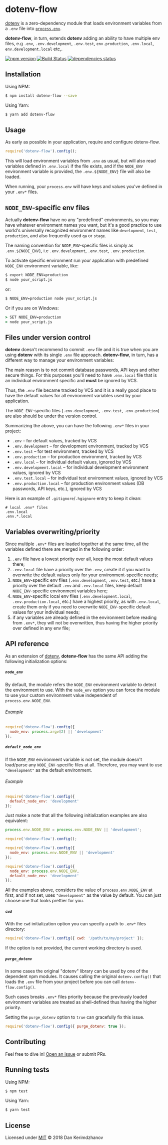 # dotenv-flow

[dotenv](https://github.com/motdotla/dotenv) is a zero-dependency module that loads environment variables
from a `.env` file into [`process.env`](https://nodejs.org/docs/latest/api/process.html#process_process_env).

**dotenv-flow**, in turn, extends **dotenv** adding an ability to have multiple env files, e.g `.env`,
`.env.development`, `.env.test`, `env.production`, `.env.local`, `env.development.local` etc,.

[![npm version](https://badge.fury.io/js/dotenv-flow.svg)](https://badge.fury.io/js/dotenv-flow)
[![Build Status](https://travis-ci.org/kerimdzhanov/dotenv-flow.svg?branch=master)](https://travis-ci.org/kerimdzhanov/dotenv-flow)
[![dependencies status](https://david-dm.org/kerimdzhanov/dotenv-flow/status.svg)](https://david-dm.org/kerimdzhanov/dotenv-flow)

## Installation

Using NPM:

```bash
$ npm install dotenv-flow --save
```

Using Yarn:

```bash
$ yarn add dotenv-flow
```


## Usage

As early as possible in your application, require and configure dotenv-flow.

```js
require('dotenv-flow').config();
```

This will load environment variables from `.env` as usual, but will also read variables defined in `.env.local` if the file exists,
and if the `NODE_ENV` environment variable is provided, the `.env.${NODE_ENV}` file will also be loaded.

When running, your `process.env` will have keys and values you've defined in your `.env*` files.


## `NODE_ENV`-specific env files

Actually **dotenv-flow** have no any "predefined" environments, so you may have whatever environment names you want,
but it's a good practice to use world's universally recognized environment names like `development`, `test`, `production`,
and also frequently used `qa` or `stage`.

The naming convention for `NODE_ENV`-specific files is simply as `.env.${NODE_ENV}`, i.e `.env.development`, `.env.test`, `.env.production`.

To activate specific environment run your application with predefined `NODE_ENV` environment variable, like:

```sh
$ export NODE_ENV=production
$ node your_script.js
```

or:

```sh
$ NODE_ENV=production node your_script.js
```

Or if you are on Windows:

```cmd
> SET NODE_ENV=production
> node your_script.js
```


## Files under version control

**dotenv** doesn't recommend to commit `.env` file and it is true when you are using **dotenv** with its single `.env` file approach.
**dotenv-flow**, in turn, has a different way to manage your environment variables:

The main reason is to not commit database passwords, API keys and other secure things.
For this purposes you'll need to have `.env.local` file that is an individual environment specific and **must** be ignored by VCS.

Thus, the `.env` file became tracked by VCS and it is a really good place to have the default values for all environment variables used by your application.

The `NODE_ENV`-specific files (`.env.development`, `.env.test`, `.env.production`) are also should be under the version control.

Summarizing the above, you can have the following `.env*` files in your project:

 * `.env` – for default values, tracked by VCS
 * `.env.development` – for development environment, tracked by VCS
 * `.env.test` – for test environment, tracked by VCS
 * `.env.production` – for production environment, tracked by VCS
 * `.env.local` – for individual default values, ignored by VCS
 * `.env.development.local` – for individual development environment values, ignored by VCS
 * `.env.test.local` – for individual test environment values, ignored by VCS
 * `.env.production.local` – for production environment values (DB passwords, API keys, etc.), ignored by VCS

Here is an example of `.gitignore`/`.hgignore` entry to keep it clean:

```
# local .env* files
.env.local
.env.*.local
```


## Variables overwriting/priority

Since multiple `.env*` files are loaded together at the same time, all the variables defined there are merged in the following order:

1) `.env` file have a lowest priority over all, keep the most default values there;
2) `.env.local` file have a priority over the `.env`, create it if you want to overwrite the default values only for your environment-specific needs;
3) `NODE_ENV`-specific env files (`.env.development`, `.env.test`, etc.) have a priority over the default `.env` and `.env.local` files, keep default `NODE_ENV`-specific environment variables here;
4) `NODE_ENV`-specific local env files (`.env.development.local`, `.env.production.local`, etc.) have a highest priority, as with `.env.local`, create them only if you need to overwrite `NODE_ENV`-specific default values for your individual needs;
5) if any variables are already defined in the environment before reading from `.env*`, they will not be overwritten, thus having the higher priority over defined in any env file;


## API reference

As an extension of [dotenv](https://github.com/motdotla/dotenv), **dotenv-flow** has the same API adding the following initialization options:

##### `node_env`

By default, the module refers the `NODE_ENV` environment variable to detect the environment to use.
With the `node_env` option you can force the module to use your custom environment value independent of `process.env.NODE_ENV`.

###### Example
```js
require('dotenv-flow').config({
  node_env: process.argv[2] || 'development'
});
```

##### `default_node_env`

If the `NODE_ENV` environment variable is not set, the module doesn't load/parse any `NODE_ENV`-specific files at all.
Therefore, you may want to use `"development"` as the default environment.

###### Example
```js
require('dotenv-flow').config({
  default_node_env: 'development'
});
```

Just make a note that all the following initialization examples are also equivalent:

```js
process.env.NODE_ENV = process.env.NODE_ENV || 'development';

require('dotenv-flow').config();
```

```js
require('dotenv-flow').config({
  node_env: process.env.NODE_ENV || 'development'
});
```

```js
require('dotenv-flow').config({
  node_env: process.env.NODE_ENV,
  default_node_env: 'development'
});
```

All the examples above, considers the value of `process.env.NODE_ENV` at first, and if not set, uses `"development"` as the value by default. You can just choose one that looks prettier for you.

##### `cwd`

With the `cwd` initialization option you can specify a path to `.env*` files directory:

```js
require('dotenv-flow').config({ cwd: '/path/to/my/project' });
```

If the option is not provided, the current working directory is used.

##### `purge_dotenv`

In some cases the original "dotenv" library can be used by one of the dependent
npm modules. It causes calling the original `dotenv.config()` that loads
the `.env` file from your project before you can call `dotenv-flow.config()`.

Such cases breaks `.env*` files priority because the previously loaded
environment variables are treated as shell-defined thus having the higher priority.

Setting the `purge_dotenv` option to `true` can gracefully fix this issue.

```js
require('dotenv-flow').config({ purge_dotenv: true });
```


## Contributing

Feel free to dive in! [Open an issue](https://github.com/kerimdzhanov/dotenv-flow/issues/new) or submit PRs.


## Running tests

Using NPM:

```bash
$ npm test
```

Using Yarn:

```bash
$ yarn test
```


## License

Licensed under [MIT](LICENSE) © 2018 Dan Kerimdzhanov
